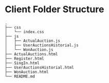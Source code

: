 Client Folder Structure 
============================
    .
    ├── css  
    │   └── index.css
    ├── js 
    │   ├── ActualAuction.js
    │   ├── UserAuctionsHistorial.js
    │   └── WonAuction.js
    ├── ActualAuctions.html                    
    ├── Register.html                    
    ├── SingIn.html                  
    ├── UserAuctionsHistorial.html
    ├── WonAuction.html
    └── README.md
